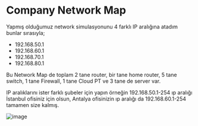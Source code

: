 # Company Network Map

Yapmış olduğumuz network simulasyonunu 4 farklı IP aralığına atadım bunlar sırasıyla; 
  - 192.168.50.1
  - 192.168.60.1
  - 192.168.70.1
  - 192.168.80.1

Bu Network Map de toplam 2 tane router, bir tane home router, 5 tane switch, 1 tane Firewall, 1 tane Cloud PT ve 3 tane de server var.

IP aralıklarını ister farklı şubeler için yapın örneğin 192.168.50.1-254 ıp aralığı İstanbul ofisiniz için olsun, Antalya ofisinizin ıp aralığı da 192.168.60.1-254 tamamen size kalmış.

![image](https://github.com/ugurcomptech/CompanyNetworkMap/assets/133202238/c8b72d0b-af7c-48d5-a2b7-475cc89cdad6)

